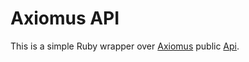 # Axiomus API

This is a simple Ruby wrapper over [Axiomus](http://www.axiomus.ru "axiomus.ru") public [Api](http://www.axiomus.ru/customers/api/ "Axiomus API").
